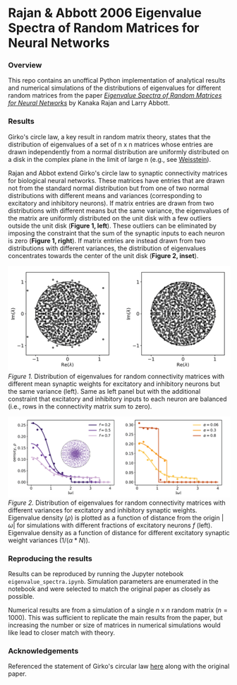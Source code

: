# Rajan & Abbott 2006 Eigenvalue Spectra of Random Matrices for Neural Networks

### Overview
This repo contains an unoffical Python implementation of analytical results and numerical simulations of the distributions of eigenvalues for  different random matrices from the paper [*Eigenvalue Spectra of Random Matrices for Neural Networks*](https://journals.aps.org/prl/abstract/10.1103/PhysRevLett.97.188104) by Kanaka Rajan and Larry Abbott. 

### Results
Girko's circle law, a key result in random matrix theory, states that the distribution of eigenvalues of a set of n x n matrices whose entries are drawn independently from a normal distribution are uniformly distributed on a disk in the complex plane in the limit of large n (e.g., see [Weisstein](https://mathworld.wolfram.com/GirkosCircularLaw.html)).

Rajan and Abbot extend Girko's circle law to synaptic connectivity matrices for biological neural networks. These matrices have entries that are drawn not from the standard normal distribution but from one of two normal distributions with different means and variances (corresponding to excitatory and inhibitory neurons). If matrix entries are drawn from two distributions with different means but the same variance, the eigenvalues of the matrix are uniformly distributed on the unit disk with a few outliers outside the unit disk (**Figure 1, left**). These outliers can be eliminated by imposing the constraint that the sum of the synaptic inputs to each neuron is zero (**Figure 1, right**).  If matrix entries are instead drawn from two distributions with different variances, the distribution of eigenvalues concentrates towards the center of the unit disk (**Figure 2, inset**).

![Eigenvalue distribution with matched variance](figure1.png)
*Figure 1.* Distribution of eigenvalues for random connectivity matrices with different mean synaptic weights for excitatory and inhibitory neurons but the same variance (left). Same as left panel but with the additional constraint that excitatory and inhibitory inputs to each neuron are balanced (i.e., rows in the connectivity matrix sum to zero).

![Eigenvalue density with different variance](figure2.png)
*Figure 2.* Distribution of eigenvalues for random connectivity matrices with different variances for excitatory and inhibitory synaptic weights. Eigenvalue density ($\rho$) is plotted as a function of distance from the origin $|\omega|$ for simulations with different fractions of excitatory neurons $f$ (left). Eigenvalue density as a function of distance for different excitatory synaptic weight variances ($1/(\alpha*N)$). 

### Reproducing the results 
Results can be reproduced by running the Jupyter notebook `eigenvalue_spectra.ipynb`. Simulation parameters are enumerated in the notebook and were selected to match the original paper as closely as possible. 

Numerical results are from a simulation of a single $n$ x $n$ random matrix ($n = 1000$). This was sufficient to replicate the main results from the paper, but increasing the number or size of matrices in numerical simulations would like lead to closer match with theory. 

### Acknowledgements
Referenced the statement of Girko's circular law [here](https://mathworld.wolfram.com/GirkosCircularLaw.html) along with the original paper.